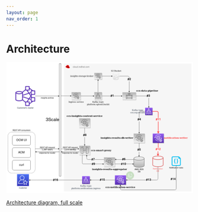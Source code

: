 ```yaml
---
layout: page
nav_order: 1
---
```


# Architecture

![architecture_diagram.png](images/architecture_diagram.png)

[Architecture diagram, full scale](images/architecture_diagram.png)
